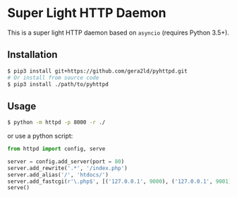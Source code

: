 Super Light HTTP Daemon
===
This is a super light HTTP daemon based on `asyncio` (requires Python 3.5+).

Installation
---
``` sh
$ pip3 install git+https://github.com/gera2ld/pyhttpd.git
# Or install from source code
$ pip3 install ./path/to/pyhttpd
```

Usage
---
``` sh
$ python -m httpd -p 8000 -r ./
```
or use a python script:
``` python
from httpd import config, serve

server = config.add_server(port = 80)
server.add_rewrite('.*', '/index.php')
server.add_alias('/', 'htdocs/')
server.add_fastcgi(r'\.php$', [('127.0.0.1', 9000), ('127.0.0.1', 9001)], ['index.php'])
serve()
```
